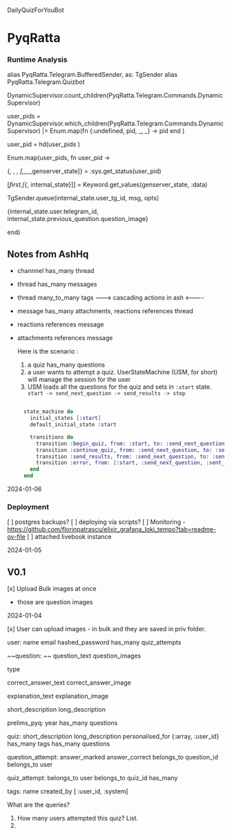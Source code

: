  DailyQuizForYouBot
# PyqRatta

### Runtime Analysis
alias PyqRatta.Telegram.BufferedSender, as: TgSender
alias PyqRatta.Telegram.Quizbot

DynamicSupervisor.count_children(PyqRatta.Telegram.Commands.DynamicSupervisor)

user_pids = DynamicSupervisor.which_children(PyqRatta.Telegram.Commands.DynamicSupervisor) |> Enum.map(fn {:undefined, pid, _, _} -> pid end )

user_pid = hd(user_pids )

Enum.map(user_pids, fn user_pid ->  

  {_, _, _, [_,_,_,_,genserver_state]} = :sys.get_status(user_pid)


  [_first,[{_, internal_state}]] = Keyword.get_values(genserver_state, :data)

  TgSender.queue(internal_state.user_tg_id, msg, opts)

  {internal_state.user.telegram_id,
  internal_state.previous_question.question_image}

end) 



## Notes from AshHq

* channnel has_many thread
* thread has_many messages
* thread many_to_many tags
---> cascading actions in ash <----
* message has_many attachments, reactions
    references thread
* reactions
    references message
* attachments
    references message

    Here is the scenario :

    1. a quiz has_many questions
    2. a user wants to attempt a quiz. UserStateMachine (USM, for short) will manage the session for the user
    3. USM loads all the questions for the quiz and sets in `:start` state.
    `  start -> send_next_question -> send_results -> stop`
    ```elixir

      state_machine do
        initial_states [:start]
        default_initial_state :start

        transitions do
          transition :begin_quiz, from: :start, to: :send_next_question
          transition :continue_quiz, from: :send_next_question, to: :send_next_question
          transition :send_results, from: :send_next_question, to: :send_results
          transition :error, from: [:start, :send_next_question, :sent_results], to: :stop
        end
      end
    ```

2024-01-06

### Deployment

[ ] postgres backups?
[ ] deploying via scripts?
[ ] Monitoring - https://github.com/florinpatrascu/elixir_grafana_loki_tempo?tab=readme-ov-file
[ ] attached livebook instance


2024-01-05

## V0.1

[x] Upload Bulk images at once
  * those are question images

2024-01-04

[x] User can upload images - in bulk and they are saved in priv folder.


user:
  name
  email
  hashed_password
  has_many quiz_attempts


~~question: ~~
  question_text
  question_images

  type

  correct_answer_text
  correct_answer_image

  explanation_text
  explanation_image

  short_description
  long_description


prelims_pyq:
  year
  has_many questions


quiz:
  short_description
  long_description
  personalised_for {:array, :user_id}
  has_many tags
  has_many questions


question_attempt:
  answer_marked
  answer_correct
  belongs_to question_id
  belongs_to user


quiz_attempt:
  belongs_to user
  belongs_to quiz_id
  has_many


tags:
  name
  created_by [ :user_id, :system]


What are the queries?

1. How many users attempted this quiz? List.
2.
